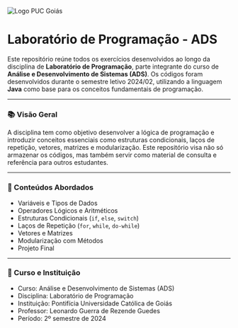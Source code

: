 ![Logo PUC Goiás](https://www.pucgoias.edu.br/wp-content/uploads/2020/08/puc-goias.svg)

# Laboratório de Programação - ADS

Este repositório reúne todos os exercícios desenvolvidos ao longo da disciplina de **Laboratório de Programação**, parte integrante do curso de **Análise e Desenvolvimento de Sistemas (ADS)**. Os códigos foram desenvolvidos durante o semestre letivo 2024/02, utilizando a linguagem **Java** como base para os conceitos fundamentais de programação.

---

### 📚 Visão Geral

A disciplina tem como objetivo desenvolver a lógica de programação e introduzir conceitos essenciais como estruturas condicionais, laços de repetição, vetores, matrizes e modularização. Este repositório visa não só armazenar os códigos, mas também servir como material de consulta e referência para outros estudantes.

---

### 🧠 Conteúdos Abordados

- Variáveis e Tipos de Dados
- Operadores Lógicos e Aritméticos
- Estruturas Condicionais (`if`, `else`, `switch`)
- Laços de Repetição (`for`, `while`, `do-while`)
- Vetores e Matrizes
- Modularização com Métodos
- Projeto Final

---

### 📅 Curso e Instituição
- Curso: Análise e Desenvolvimento de Sistemas (ADS)
- Disciplina: Laboratório de Programação
- Instituição: Pontifícia Universidade Católica de Goiás
- Professor: Leonardo Guerra de Rezende Guedes
- Período: 2º semestre de 2024
